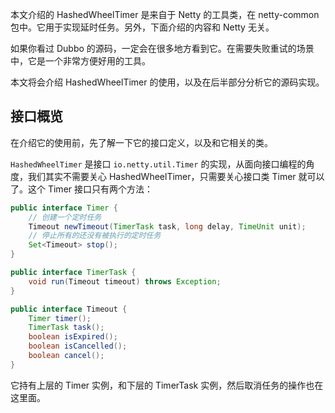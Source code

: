 本文介绍的 HashedWheelTimer 是来自于 Netty 的工具类，在 netty-common 包中。它用于实现延时任务。另外，下面介绍的内容和 Netty 无关。

如果你看过 Dubbo 的源码，一定会在很多地方看到它。在需要失败重试的场景中，它是一个非常方便好用的工具。

本文将会介绍 HashedWheelTimer 的使用，以及在后半部分分析它的源码实现。

## 接口概览

在介绍它的使用前，先了解一下它的接口定义，以及和它相关的类。

`HashedWheelTimer` 是接口 `io.netty.util.Timer` 的实现，从面向接口编程的角度，我们其实不需要关心 HashedWheelTimer，只需要关心接口类 Timer 就可以了。这个 Timer 接口只有两个方法：

```java
public interface Timer {
    // 创建一个定时任务
    Timeout newTimeout(TimerTask task, long delay, TimeUnit unit);
    // 停止所有的还没有被执行的定时任务
    Set<Timeout> stop();
}
```

```java
public interface TimerTask {
    void run(Timeout timeout) throws Exception;
}
```

```java
public interface Timeout {
    Timer timer();
    TimerTask task();
    boolean isExpired();
    boolean isCancelled();
    boolean cancel();
}
```

它持有上层的 Timer 实例，和下层的 TimerTask 实例，然后取消任务的操作也在这里面。

